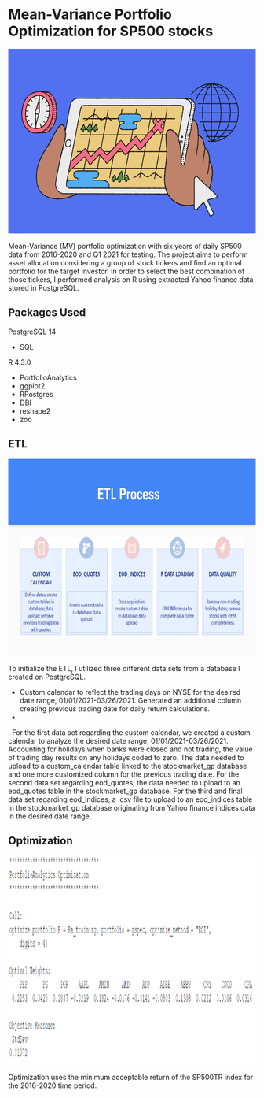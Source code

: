 # Mean-Variance Portfolio Optimization for SP500 stocks
<img src="Screenshots/stocks_image.png" width="650" height="375" />


Mean-Variance (MV) portfolio optimization with six years of daily SP500 data from 2016-2020 and Q1 2021 for testing. The project aims to perform asset allocation considering a group of stock tickers and find an optimal portfolio for the target investor. In order to select the best combination of those tickers, I performed analysis on R using extracted Yahoo finance data stored in PostgreSQL. 

## Packages Used
PostgreSQL 14
- SQL
  
R 4.3.0
- PortfolioAnalytics
- ggplot2
- RPostgres
- DBI
- reshape2
- zoo


## ETL

<img src="Screenshots/etl_process.png" width="800" height="400" />

To initialize the ETL, I utilized three different data sets from a database I created on PostgreSQL. 
- Custom calendar to reflect the trading days on NYSE for the desired date range, 01/01/2021-03/26/2021. Generated an additional column creating previous trading date for daily return calculations.
- 
. For the first data set regarding the custom calendar, we created a custom calendar to analyze the desired date range, 01/01/2021-03/26/2021. Accounting for holidays when banks were closed and not trading, the value of trading day results on any holidays coded to zero. The data needed to upload to a custom_calendar table linked to the stockmarket_gp database and one more customized column for the previous trading date. For the second data set regarding eod_quotes, the data needed to upload to an eod_quotes table in the stockmarket_gp database. For the third and final data set regarding eod_indices, a .csv file to upload to an eod_indices table in the stockmarket_gp database originating from Yahoo finance indices data in the desired date range.

## Optimization 
<img src="Screenshots/portfolio.png" width="800" height="425" />

Optimization uses the minimum acceptable return of the SP500TR index for the 2016-2020 time period. 







